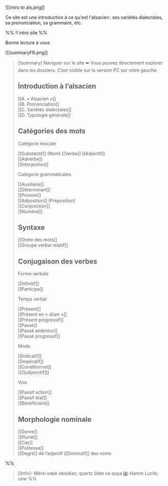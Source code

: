 ![[intro to als.png]]

Ce site est une introduction à ce qu'est l'alsacien : ses variétés dialectales, sa prononciation, sa grammaire, etc.

%% !! intro site %%

Bonne lecture à vous

![[summaryFR.png]]
> [!summary] Naviguer sur le site
> ⬅️ Vous pouvez directement explorer dans les dossiers. C’est visible sur la version PC sur votre gauche.
> 
> ## İntroduction à l’alsacien
> 
> [[A. « Alsacien »]]  
> [[B. Prononciation]]  
> [[C. Variétés dialectales]]  
> [[D. Typologie générale]]  
> 
> ## Catégories des mots
> 
> Catégorie lexicale
> 
> [[Substantif]] (Nom)
> [[Verbe]]
> [[Adjectif]]  
> [[Adverbe]]  
> [[İnterjection]]
> 
> Catégorie grammaticales
> 
> [[Auxiliaire]]  
> [[Déterminant]]  
> [[Pronom]]  
> [[Adposition]] (Préposition)  
> [[Conjonction]]  
> [[Numéral]]
>
> ## Syntaxe
> 
> [[Ordre des mots]]  
> [[Groupe verbal relatif]]
> 
> ## Conjugaison des verbes
> 
> Forme verbale
> 
> [[İnfinitif]]  
> [[Participe]]
> 
> Temps verbal
> 
> [[Présent]]  
> [[Présent en « düen »]]  
> [[Présent progressif]]  
> [[Passé]]  
> [[Passé antérieur]]  
> [[Passé progressif]]
> 
> Mode
> 
> [[İndicatif]]  
> [[İmpératif]]  
> [[Conditionnel]]  
> ([[Subjonctif]])
> 
> Voix
> 
> [[Passif action]]  
> [[Passif état]]  
> [[Bénéficiaire]]
> 
> ## Morphologie nominale
> 
> [[Genre]]  
> [[Pluriel]]  
> [[Cas]]  
> [[Politesse]]  
> [[Degré]] de l’adjectif
> [[Diminutif]] des noms

%%
> [!info]- Mërsi sœje
> obsidian, quartz (liste ce quya [là](https://notes.camargomau.com/))
> Hamm Lucile, usw
%%